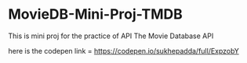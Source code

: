 # MovieDB-Mini-Proj-TMDB
This is mini proj for the practice of API The Movie Database API


here is the codepen link = https://codepen.io/sukhepadda/full/ExpzobY
